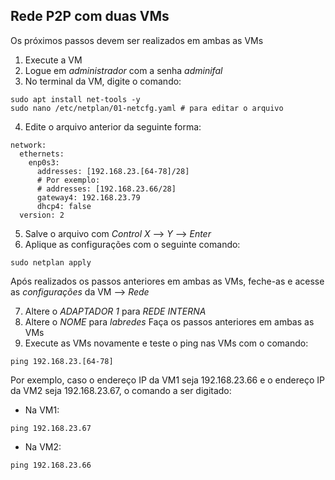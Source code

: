## Rede P2P com duas VMs 
Os próximos passos devem ser realizados em ambas as VMs
1. Execute a VM
2. Logue em _administrador_ com a senha _adminifal_
3. No terminal da VM, digite o comando:
```
sudo apt install net-tools -y 
sudo nano /etc/netplan/01-netcfg.yaml # para editar o arquivo
```
4. Edite o arquivo anterior da seguinte forma: 
```
network: 
  ethernets:
    enp0s3:
      addresses: [192.168.23.[64-78]/28] 
      # Por exemplo: 
      # addresses: [192.168.23.66/28]
      gateway4: 192.168.23.79
      dhcp4: false
  version: 2
```
5. Salve o arquivo com _Control X_ --> _Y_ --> _Enter_
6. Aplique as configurações com o seguinte comando: 
```
sudo netplan apply
```
Após realizados os passos anteriores em ambas as VMs, feche-as e acesse as _configurações_ da VM --> _Rede_

7. Altere o *ADAPTADOR 1* para *REDE INTERNA*
8. Altere o *NOME* para _labredes_
Faça os passos anteriores em ambas as VMs
9. Execute as VMs novamente e teste o ping nas VMs com o comando: 
```
ping 192.168.23.[64-78]
```
Por exemplo, caso o endereço IP da VM1 seja 192.168.23.66 e o endereço IP da VM2 seja 192.168.23.67, o comando a ser digitado:
- Na VM1: 
```
ping 192.168.23.67
```
- Na VM2:
```
ping 192.168.23.66
```
